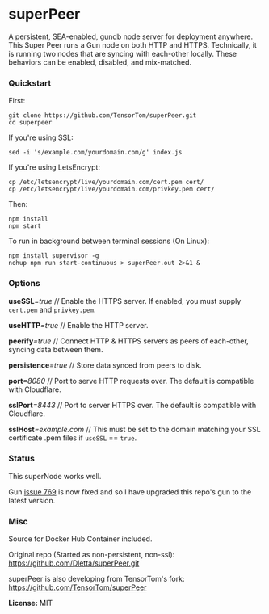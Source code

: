 # superPeer
A persistent, SEA-enabled, [gundb](https://github.com/amark/gun) node server for deployment anywhere. This Super Peer
runs a Gun node on both HTTP  and HTTPS. Technically, it is running two nodes that are syncing with each-other locally.
These behaviors can be enabled, disabled, and mix-matched.

### Quickstart
First:
```
git clone https://github.com/TensorTom/superPeer.git
cd superpeer
```
If you're using SSL:
```
sed -i 's/example.com/yourdomain.com/g' index.js
```
If you're using LetsEncrypt:
```
cp /etc/letsencrypt/live/yourdomain.com/cert.pem cert/
cp /etc/letsencrypt/live/yourdomain.com/privkey.pem cert/
```
Then:
```
npm install
npm start
```
To run in background between terminal sessions (On Linux):
```
npm install supervisor -g
nohup npm run start-continuous > superPeer.out 2>&1 &
```
### Options

**useSSL**_=true_ // Enable the HTTPS server. If enabled, you must supply `cert.pem` and `privkey.pem`.

**useHTTP**_=true_ // Enable the HTTP server.

**peerify**_=true_ // Connect HTTP & HTTPS servers as peers of each-other, syncing data between them.

**persistence**_=true_ // Store data synced from peers to disk.

**port**_=8080_ // Port to serve HTTP requests over. The default is compatible with Cloudflare.

**sslPort**_=8443_ // Port to server HTTPS over. The default is compatible with Cloudflare.

**sslHost**_=example.com_ // This must be set to the domain matching your SSL certificate .pem files if `useSSL` ==
`true`.

### Status

This superNode works well.

Gun [issue 769](https://github.com/amark/gun/issues/769) is now fixed and so I have upgraded this repo's gun to the latest version.

### Misc

Source for Docker Hub Container included.

Original repo (Started as non-persistent, non-ssl): https://github.com/Dletta/superPeer.git

superPeer is also developing from TensorTom's fork: https://github.com/TensorTom/superPeer

**License:** MIT
